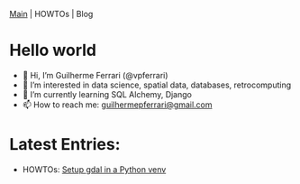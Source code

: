 [Main](https://vpferrari.github.io/) | HOWTOs | Blog

# Hello world

- 👋 Hi, I’m Guilherme Ferrari (@vpferrari)
- 👀 I’m interested in data science, spatial data, databases, retrocomputing
- 🌱 I’m currently learning SQL Alchemy, Django
- 📫 How to reach me: guilhermepferrari@gmail.com

# Latest Entries:

- HOWTOs: [Setup gdal in a Python venv]("howtos/gdal-python-venv.md")  
